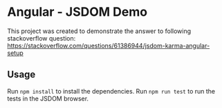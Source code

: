 # Angular - JSDOM Demo

This project was created to demonstrate the answer to following stackoverflow question:
https://stackoverflow.com/questions/61386944/jsdom-karma-angular-setup

## Usage
Run `npm install` to install the dependencies. Run `npm run test` to run the tests in the JSDOM browser.

